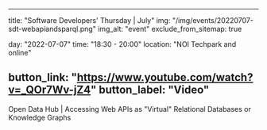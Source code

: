 

---
title: "Software Developers' Thursday | July"
img: "/img/events/20220707-sdt-webapiandsparql.png"
img_alt: "event"
exclude_from_sitemap: true

day: "2022-07-07"
time: "18:30 - 20:00"
location: "NOI Techpark and online"

button_link: "https://www.youtube.com/watch?v=_QOr7Wv-jZ4"
button_label: "Video"
---

Open Data Hub | Accessing Web APIs as "Virtual" Relational Databases or Knowledge Graphs